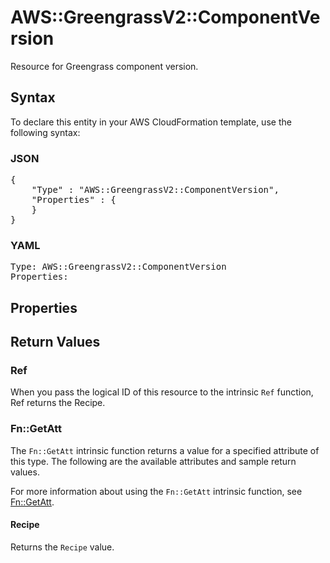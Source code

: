 # AWS::GreengrassV2::ComponentVersion

Resource for Greengrass component version.

## Syntax

To declare this entity in your AWS CloudFormation template, use the following syntax:

### JSON

<pre>
{
    "Type" : "AWS::GreengrassV2::ComponentVersion",
    "Properties" : {
    }
}
</pre>

### YAML

<pre>
Type: AWS::GreengrassV2::ComponentVersion
Properties:
</pre>

## Properties

## Return Values

### Ref

When you pass the logical ID of this resource to the intrinsic `Ref` function, Ref returns the Recipe.

### Fn::GetAtt

The `Fn::GetAtt` intrinsic function returns a value for a specified attribute of this type. The following are the available attributes and sample return values.

For more information about using the `Fn::GetAtt` intrinsic function, see [Fn::GetAtt](https://docs.aws.amazon.com/AWSCloudFormation/latest/UserGuide/intrinsic-function-reference-getatt.html).

#### Recipe

Returns the <code>Recipe</code> value.
